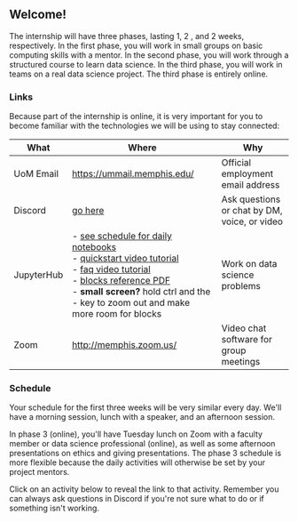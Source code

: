 ## Welcome!

The internship will have three phases, lasting 1, 2 , and 2 weeks, respectively.
In the first phase, you will work in small groups on basic computing skills with a mentor.
In the second phase, you will work through a structured course to learn data science.
In the third  phase, you will work in teams on a real data science project. The third phase is entirely online.

### Links

Because part of the internship is online, it is very important for you to become familiar with the technologies we will be using to stay connected:

| What           | Where                                                                                           | Why                                                                   |
|----------------|-------------------------------------------------------------------------------------------------|-----------------------------------------------------------------------|
| UoM Email | <https://ummail.memphis.edu/>                                                                     | Official employment email address                        |
| Discord          | [go here](https://discord.com/channels/1245025198130991206/1245025198575452303) | Ask questions or chat by DM, voice, or video |
| JupyterHub     | - [see schedule for daily notebooks](#schedule)<br>- [quickstart video tutorial](https://youtu.be/ovCJln08mG8?vq=hd720)<br>- [faq video tutorial](video-tutorial-index.html)<br>- [blocks reference PDF](https://blogs.memphis.edu/aolney/files/2021/06/Reference.pdf)<br>- **small screen?** hold ctrl and the - key to zoom out and make more room for blocks     | Work on data science problems                  |
| Zoom           | <http://memphis.zoom.us/>                                                                         | Video chat software for group meetings                   |

### Schedule

Your schedule for the first three weeks will be very similar every day.
We'll have a morning session, lunch with a speaker, and an afternoon session.

In phase 3 (online), you'll have Tuesday lunch on Zoom with a faculty member or data science professional (online), as well as some afternoon presentations on ethics and giving presentations.
The phase 3 schedule is more flexible because the daily activities will otherwise be set by your project mentors.

Click on an activity below to reveal the link to that activity.
Remember you can always ask questions in Discord if you're not sure what to do or if something isn't working. 

<object data="https://calendar.google.com/calendar/embed?src=06b3df28457c0a84d12695981f17cfafd66a79682d2a7d313cd5a423a9d4658e%40group.calendar.google.com&ctz=America%2FChicago&amp;mode=AGENDA&dates=20240603%2F20240703" width="576" height="432"></object>
